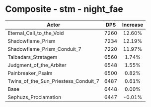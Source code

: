 # Composite - stm - night_fae
| Actor | DPS | Increase |
|---|:---:|:---:|
|Eternal_Call_to_the_Void|7260|12.60%|
|Shadowflame_Prism|7234|12.19%|
|Shadowflame_Prism_Conduit_7|7220|11.97%|
|Talbadars_Stratagem|6560|1.74%|
|Judgment_of_the_Arbiter|6548|1.55%|
|Painbreaker_Psalm|6500|0.82%|
|Twins_of_the_Sun_Priestess_Conduit_7|6487|0.61%|
|Base|6448|0.00%|
|Sephuzs_Proclamation|6447|-0.01%|
